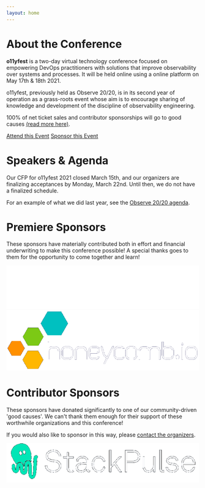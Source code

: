 ```yaml
---
layout: home
---
```


# About the Conference

**o11yfest** is a two-day virtual technology conference focused on empowering DevOps practitioners with solutions that improve observability over systems and processes. It will be held online using a online platform on May 17th & 18th 2021.

o11yfest, previously held as Observe 20/20, is in its second year of operation as a grass-roots event whose aim is to encourage sharing of knowledge and development of the discipline of observability engineering.

100% of net ticket sales and contributor sponsorships will go to good causes [(read more here)](/efforts).

<div class="flexbox">
  <a class="flexbox-button" href="{{ site.registration_link }}">Attend this Event</a>
  <a class="flexbox-button" href="/sponsor">Sponsor this Event</a>
</div>

# Speakers & Agenda

Our CFP for o11yfest 2021 closed March 15th, and our organizers are finalizing
 acceptances by Monday, March 22nd. Until then, we do not have a finalized schedule.

For an example of what we did last year, see the [Observe 20/20 agenda](https://observe2020.io/agenda/).

# Premiere Sponsors

These sponsors have materially contributed both in effort and financial underwriting to make this conference possible! A special thanks goes to them for the opportunity to come together and learn!

<div class="flexbox">
<a href="https://lightstep.com"><img class="sponsor-logo-premiere" src="/assets/images/sponsors/lightstep.png"></a>
<a href="https://honeycomb.io"><img class="sponsor-logo-premiere" src="/assets/images/sponsors/honeycomb.png"></a>
</div>

# Contributor Sponsors

These sponsors have donated significantly to one of our community-driven 'good causes'.
We can't thank them enough for their support of these worthwhile organizations and this conference!

If you would also like to sponsor in this way, please [contact the organizers](/contact).

<div class="flexbox">
<a href="https://stackpulse.io"><img class="sponsor-logo-contributor" src="/assets/images/sponsors/stackpulse.png"></a>
</div>
